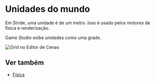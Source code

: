 # Unidades do mundo

Em Stride, uma unidade é de um metro. Isso é usado pelos motores de física e renderização.

Game Studio exibe unidades como uma grade.

![Grid no Editor de Cenas](../get-started/media/scene-creation-basic-scene-in-stride.png)

## Ver também

* [Física](../physics/index.md)